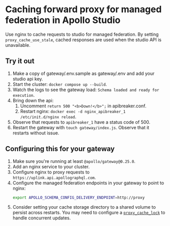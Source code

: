 # Caching forward proxy for managed federation in Apollo Studio

Use nginx to cache requests to studio for managed federation. By setting
`proxy_cache_use_stale`, cached responses are used when the studio API is
unavailable.

## Try it out

1. Make a copy of gateway/.env.sample as gateway/.env and add your studio api key.
2. Start the cluster: `docker compose up --build`.
3. Watch the logs to see the gateway load: `Schema loaded and ready for execution`.
4. Bring down the api:
   1. Uncomment `return 500 "<b>Down!</b>";` in apibreaker.conf.
   2. Restart nginx: `docker exec -d nginx_apibreaker_1 /etc/init.d/nginx reload`.
5. Observe that requests to `apibreaker_1` have a status code of 500.
6. Restart the gateway with `touch gateway/index.js`. Observe that it restarts without issue.

## Configuring this for your gateway

1. Make sure you're running at least `@apollo/gateway@0.25.0`.
2. Add an nginx service to your cluster.
3. Configure nginx to proxy requests to `https://uplink.api.apollographql.com`.
4. Configure the managed federation endpoints in your gateway to point to nginx:
   ```sh
   export APOLLO_SCHEMA_CONFIG_DELIVERY_ENDPOINT=http://proxy
   ```
5. Consider setting your cache storage directory to a shared volume to persist
   across restarts. You may need to configure a [`proxy_cache_lock`][lock] to
   handle concurrent updates.

[lock]: https://nginx.org/en/docs/http/ngx_http_proxy_module.html#proxy_cache_lock`
